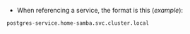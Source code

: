 * When referencing a service, the format is this (*example*):
```python
postgres-service.home-samba.svc.cluster.local
```